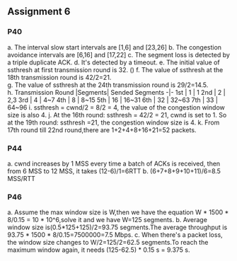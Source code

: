 ## Assignment 6

### P40
a. The interval slow start intervals are [1,6] and [23,26]
b. The congestion avoidance intervals are [6,16] and [17,22]
c. The segment loss is detected by a triple duplicate ACK.
d. It's detected by a timeout.
e. The initial value of ssthresh at first transmission round is 32.  ()
f. The value of ssthresh at the 18th transmission round is 42/2=21.  
g. The value of ssthresh at the 24th transmission round is 29/2=14.5.  
h. Transmission Round |Segments| Sended Segments 
-|-
1st | 1 | 1
2nd | 2 | 2,3
3rd | 4 | 4~7
4th | 8 | 8~15
5th | 16 | 16~31
6th | 32 | 32~63
7th | 33 | 64~96
i. ssthresh = cwnd/2 = 8/2 = 4, the value of the congestion window size is also 4.
j. At the 16th round: ssthresh = 42/2 = 21, cwnd is set to 1.
   So at the 19th round: ssthresh =21, the congestion window size is 4. 
k. From 17th round till 22nd round,there are 1+2+4+8+16+21=52 packets.

### P44
a. cwnd increases by 1 MSS every time a batch of ACKs is received, then from 6 MSS to 12 MSS, it takes (12-6)/1=6RTT
b. (6+7+8+9+10+11)/6=8.5 MSS/RTT

### P46
a. Assume the max window size is W,then we have the equation W * 1500 * 8/0.15 = 10 * 10^6,solve it and we have W=125 segments.
b. Average window size is(0.5*125+125)/2=93.75 segments.The average throughput is 93.75 * 1500 * 8/0.15=7500000=7.5 Mbps.
c. When there's a packet loss, the window size changes to W/2=125/2=62.5 segments.To reach the maximum window again, it needs (125-62.5) * 0.15 s = 9.375 s.